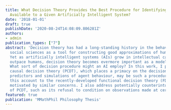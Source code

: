 ```yaml
---
title: What Decision Theory Provides the Best Procedure for Identifying the Best Action
  Available to a Given Artificially Intelligent System?
date: '2018-01-01'
draft: true
publishDate: '2020-08-24T14:08:09.806281Z'
authors:
- admin
publication_types: ["7"]
abstract: 'Decision theory has had a long-standing history in the behavioural and
  social sciences as a tool for constructing good approximations of human behaviour.
  Yet as artificially intelligent systems (AIs) grow in intellectual capacity and eventually
  outpace humans, decision theory becomes evermore important as a model of AI behaviour.
  What sort of decision procedure might an AI employ? In this work, I propose that policy-based
  causal decision theory (PCDT), which places a primacy on the decision-relevance of
  predictors and simulations of agent behaviour, may be such a procedure. I compare
  this account to the recently-developed functional decision theory (FDT), which is
  motivated by similar concerns. I also address potentially counterintuitive features
  of PCDT, such as its refusal to condition on observations made at certain times.'
featured: true
publication: 'MMathPhil Philosophy Thesis'
---
```

